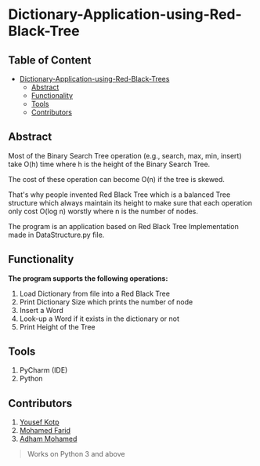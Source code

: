 # Dictionary-Application-using-Red-Black-Tree
## Table of Content
- [Dictionary-Application-using-Red-Black-Trees](#dictionary-application-using-red-black-trees)
  * [Abstract](#abstract)
  * [Functionality](#functionality)
  * [Tools](#tools)
  * [Contributors](#contributors)
## Abstract
 Most of the Binary Search Tree operation (e.g., search, max, min, insert) take O(h) time where h is the height of the Binary Search Tree.
 
The cost of these operation can become O(n) if the tree is skewed.

That's why people invented Red Black Tree which is a balanced Tree structure which always maintain its height to make sure that each operation only cost O(log n) worstly where n is the number of
nodes.

 The program is an application based on Red Black Tree Implementation made in DataStructure.py file.
 ## Functionality
**The program supports the following operations:** 
 1. Load Dictionary from file into a Red Black Tree
 2. Print Dictionary Size which prints the number of node
 3. Insert a Word
 4. Look-up a Word if it exists in the dictionary or not
 5. Print Height of the Tree 
## Tools
1. PyCharm (IDE)
2. Python
## Contributors
1. [Yousef Kotp](https://github.com/yousefkotp)
2. [Mohamed Farid](https://github.com/MohamedFarid612)
3. [Adham Mohamed](https://github.com/adhammohamed1)


>Works on Python 3 and above
